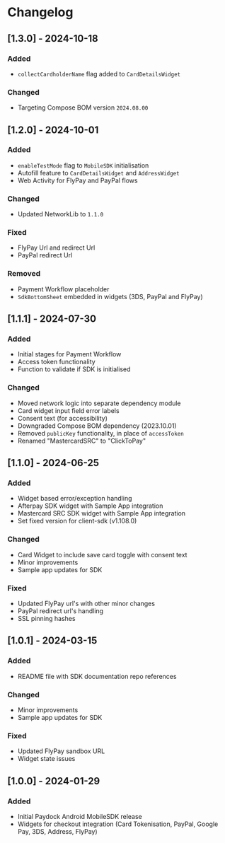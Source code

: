 # Changelog

## [1.3.0] - 2024-10-18

### Added

- `collectCardholderName` flag added to `CardDetailsWidget`

### Changed

- Targeting Compose BOM version `2024.08.00`

## [1.2.0] - 2024-10-01

### Added

- `enableTestMode` flag to `MobileSDK` initialisation
- Autofill feature to `CardDetailsWidget` and `AddressWidget`
- Web Activity for FlyPay and PayPal flows

### Changed

- Updated NetworkLib to `1.1.0`

### Fixed

- FlyPay Url and redirect Url
- PayPal redirect Url

### Removed

- Payment Workflow placeholder
- `SdkBottomSheet` embedded in widgets (3DS, PayPal and FlyPay)

## [1.1.1] - 2024-07-30

### Added

- Initial stages for Payment Workflow
- Access token functionality
- Function to validate if SDK is initialised

### Changed

- Moved network logic into separate dependency module
- Card widget input field error labels
- Consent text (for accessibility)
- Downgraded Compose BOM dependency (2023.10.01)
- Removed `publicKey` functionality, in place of `accessToken`
- Renamed "MastercardSRC" to "ClickToPay"

## [1.1.0] - 2024-06-25

### Added

- Widget based error/exception handling
- Afterpay SDK widget with Sample App integration
- Mastercard SRC SDK widget with Sample App integration
- Set fixed version for client-sdk (v1.108.0)

### Changed

- Card Widget to include save card toggle with consent text
- Minor improvements
- Sample app updates for SDK

### Fixed

- Updated FlyPay url's with other minor changes
- PayPal redirect url's handling
- SSL pinning hashes

## [1.0.1] - 2024-03-15

### Added

- README file with SDK documentation repo references

### Changed

- Minor improvements
- Sample app updates for SDK

### Fixed

- Updated FlyPay sandbox URL
- Widget state issues

## [1.0.0] - 2024-01-29

### Added

- Initial Paydock Android MobileSDK release
- Widgets for checkout integration (Card Tokenisation, PayPal, Google Pay, 3DS, Address, FlyPay)